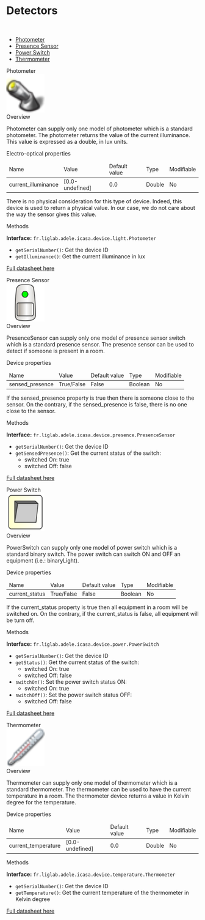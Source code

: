 Detectors
====

<br/>

* <a href="#PhotometerCard">Photometer</a>
* <a href="#PresenceSensorCard">Presence Sensor</a>
* <a href="#PowerSwitchCard">Power Switch</a>
* <a href="#ThermometerCard">Thermometer</a>


<div class="idCard">

<div class="titleCard"><a name="PhotometerCard">Photometer</a></div>

<div class="photo"><img src="./devices/photometer.png" width="100"/></div>

<div class="description">
<div class="hCard">Overview</div> 
 
<p>Photometer can supply only one model of photometer which is a standard photometer.
The photometer returns the value of the current illuminance. This value is expressed as a double, in lux units.</p>
 
<div class="hCard">Electro-optical properties</div>

<table>
<thead>
<tr>
<td>Name</td>
<td>Value</td>
<td>Default value</td>
<td>Type</td>
<td>Modifiable</td>
</tr>
</thead>
<tbody>
<tr>
<td>current_illuminance</td>
<td>[0.0-undefined]</td>
<td>0.0</td>
<td>Double</td>
<td>No</td>
</tr>
</tbody>
</table>


<p>There is no physical consideration for this type of device. Indeed, this device is used to return a physical value. In our case, we do not care about the way the sensor gives this value.</p>


        
<div class="hCard">Methods</div>

<strong>Interface:</strong> <code>fr.liglab.adele.icasa.device.light.Photometer</code>

<ul>
<li><code>getSerialNumber()</code>: Get the device ID</li>
<li><code>getIlluminance()</code>: Get the current illuminance in lux</li>
</ul>

<a href="./datasheets/Datasheet_Photometer.pdf">Full datasheet here</a>
</div>
<div class="separator"></div>
</div>




<div class="idCard">

<div class="titleCard"><a name="PresenceSensorCard">Presence Sensor</a></div>

<div class="photo"><img src="./devices/T456/detecteurMouvements.png" width="100"/></div>

<div class="description">
<div class="hCard">Overview</div> 
 
<p>PresenceSensor can supply only one model of presence sensor switch which is a standard presence sensor. The presence sensor can be used to detect if someone is present in a room.</p>
 
<div class="hCard">Device properties</div>

<table>
<thead>
<tr>
<td>Name</td>
<td>Value</td>
<td>Default value</td>
<td>Type</td>
<td>Modifiable</td>
</tr>
</thead>
<tbody>
<tr>
<td>sensed_presence</td>
<td>True/False</td>
<td>False</td>
<td>Boolean</td>
<td>No</td>
</tr>
</tbody>
</table>

<p>If the sensed_presence property is true then there is someone close to the sensor. On the contrary, if the sensed_presence is false, there is no one close to the sensor.</p>


        
<div class="hCard">Methods</div>

<strong>Interface:</strong> <code>fr.liglab.adele.icasa.device.presence.PresenceSensor</code>

<ul>
<li><code>getSerialNumber()</code>: Get the device ID</li>
<li><code>getSensedPresence()</code>: Get the current status of the switch:
<ul>
<li>switched On: true</li>
<li>switched Off: false</li>
</ul>
</li>
</ul>

<a href="./datasheets/Datasheet_PresenceSensor.pdf">Full datasheet here</a>
</div>
<div class="separator"></div>
</div>














<div class="idCard">

<div class="titleCard"><a name="PowerSwitchCard">Power Switch</a></div>

<div class="photo"><img src="./devices/T456/bouton_.png" width="100"/></div>

<div class="description">
<div class="hCard">Overview</div> 
 
<p>PowerSwitch can supply only one model of power switch which is a standard binary switch. The power switch can switch ON and OFF an equipment (i.e.: binaryLight).</p>
 
<div class="hCard">Device properties</div>

<table>
<thead>
<tr>
<td>Name</td>
<td>Value</td>
<td>Default value</td>
<td>Type</td>
<td>Modifiable</td>
</tr>
</thead>
<tbody>
<tr>
<td>current_status</td>
<td>True/False</td>
<td>False</td>
<td>Boolean</td>
<td>No</td>
</tr>
</tbody>
</table>


<p>If the current_status property is true then all equipment in a room will be switched on. On the contrary, if the current_status is false, all equipment will be turn off.</p>


        
<div class="hCard">Methods</div>

<strong>Interface:</strong> <code>fr.liglab.adele.icasa.device.power.PowerSwitch</code>

<ul>
<li><code>getSerialNumber()</code>: Get the device ID</li>
<li><code>getStatus()</code>: Get the current status of the switch:
<ul>
<li>switched On: true</li>
<li>switched Off: false</li>
</ul>
</li>
<li><code>switchOn()</code>: Set the power switch status ON:
<ul>
<li>switched On: true</li>
</ul>
</li>
<li><code>switchOff()</code>: Set the power switch status OFF:
<ul>
<li>switched Off: false</li>
</ul>
</li>
</ul>

<a href="./datasheets/Datasheet_PowerSwitch.pdf">Full datasheet here</a>
</div>
<div class="separator"></div>
</div>




<div class="idCard">

<div class="titleCard"><a name="ThermometerCard">Thermometer</a></div>

<div class="photo"><img src="./devices/thermometer.png" width="100"/></div>

<div class="description">
<div class="hCard">Overview</div> 
 
<p>Thermometer can supply only one model of thermometer which is a standard thermometer. The thermometer can be used to have the current temperature in a room. The thermometer device returns a value in Kelvin degree for the temperature.</p>
 
<div class="hCard">Device properties</div>

<table>
<thead>
<tr>
<td>Name</td>
<td>Value</td>
<td>Default value</td>
<td>Type</td>
<td>Modifiable</td>
</tr>
</thead>
<tbody>
<tr>
<td>current_temperature</td>
<td>[0.0-undefined]</td>
<td>0.0</td>
<td>Double</td>
<td>No</td>
</tr>
</tbody>
</table>


        
<div class="hCard">Methods</div>

<strong>Interface:</strong> <code>fr.liglab.adele.icasa.device.temperature.Thermometer</code>

<ul>
<li><code>getSerialNumber()</code>: Get the device ID</li>
<li><code>getTemperature()</code>: Get the current temperature of the thermometer in Kelvin degree</li>

</ul>

<a href="./datasheets/Datasheet_Thermometer.pdf">Full datasheet here</a>
</div>
<div class="separator"></div>
</div>


